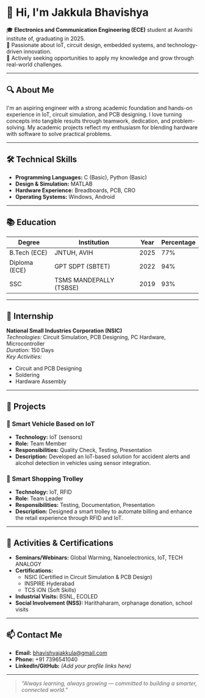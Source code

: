 # 👋 Hi, I'm Jakkula Bhavishya

🎓 **Electronics and Communication Engineering (ECE)** student at Avanthi institute of, graduating in 2025.  
🔧 Passionate about IoT, circuit design, embedded systems, and technology-driven innovation.  
🚀 Actively seeking opportunities to apply my knowledge and grow through real-world challenges.

---

## 🔍 About Me

I'm an aspiring engineer with a strong academic foundation and hands-on experience in IoT, circuit simulation, and PCB designing. I love turning concepts into tangible results through teamwork, dedication, and problem-solving. My academic projects reflect my enthusiasm for blending hardware with software to solve practical problems.

---

## 🛠️ Technical Skills

- **Programming Languages:** C (Basic), Python (Basic)  
- **Design & Simulation:** MATLAB  
- **Hardware Experience:** Breadboards, PCB, CRO  
- **Operating Systems:** Windows, Android  

---

## 📚 Education

| Degree     | Institution                     | Year  | Percentage |
|------------|----------------------------------|-------|-------------|
| B.Tech (ECE) | JNTUH, AVIH                     | 2025  | 77%         |
| Diploma (ECE) | GPT SDPT (SBTET)               | 2022  | 94%         |
| SSC         | TSMS MANDEPALLY (TSBSE)         | 2019  | 93%         |

---

## 💼 Internship

**National Small Industries Corporation (NSIC)**  
*Technologies:* Circuit Simulation, PCB Designing, PC Hardware, Microcontroller  
*Duration:* 150 Days  
*Key Activities:*  
- Circuit and PCB Designing  
- Soldering  
- Hardware Assembly

---

## 🚀 Projects

### 📌 Smart Vehicle Based on IoT
- **Technology:** IoT (sensors)  
- **Role:** Team Member  
- **Responsibilities:** Quality Check, Testing, Presentation  
- **Description:** Developed an IoT-based solution for accident alerts and alcohol detection in vehicles using sensor integration.

### 📌 Smart Shopping Trolley
- **Technology:** IoT, RFID  
- **Role:** Team Leader  
- **Responsibilities:** Testing, Documentation, Presentation  
- **Description:** Designed a smart trolley to automate billing and enhance the retail experience through RFID and IoT.

---

## 📢 Activities & Certifications

- **Seminars/Webinars:** Global Warming, Nanoelectronics, IoT, TECH ANALOGY  
- **Certifications:**  
  - NSIC (Certified in Circuit Simulation & PCB Design)  
  - INSPIRE Hyderabad  
  - TCS iON (Soft Skills)  
- **Industrial Visits:** BSNL, ECOLED  
- **Social Involvement (NSS):** Harithaharam, orphanage donation, school visits

---

## 📫 Contact Me

- **Email:** bhavishyajakkula@gmail.com  
- **Phone:** +91 7396541040  
- **LinkedIn/GitHub:** *(Add your profile links here)*

---

> _“Always learning, always growing — committed to building a smarter, connected world.”_
